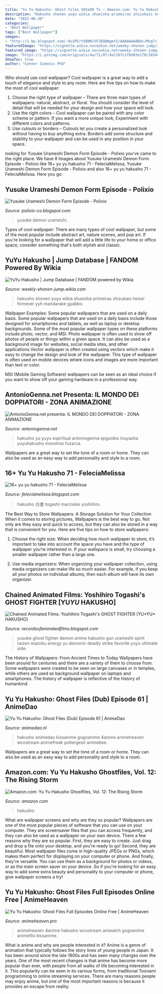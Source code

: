 ```yaml
---
title: "Yu Yu Hakusho: Ghost Files S01e09 Tv ~ Amazon.com: Yu Yu Hakusho Ghostfiles, Vol. 12: The Rising Storm"
description: "Hakusho shonen yuyu wikia shueisha primeiras shizukais heisei fornever yyh mandarake gyabbo"
date: "2022-06-20"
categories:
- "Best Wallpaper"
tags: ["Best Wallpaper"]
images:
- "http://1.bp.blogspot.com/-0u2PErYd8NM/VFJDQQWgmtI/AAAAAAAABdc/Mng7c1Xwu2I/s1600/c8ee349276ca.jpg"
featuredImage: "https://vignette.wikia.nocookie.net/weeky-shonen-jump/images/7/79/YuYu_Hakusho.jpg/revision/latest/scale-to-width-down/2000?cb=20131214232944"
featured_image: "https://vignette.wikia.nocookie.net/weeky-shonen-jump/images/7/79/YuYu_Hakusho.jpg/revision/latest/scale-to-width-down/2000?cb=20131214232944"
image: "https://i.pinimg.com/originals/4a/71/8f/4a718fc1f0d83e170c365447541f8fd4.jpg"
ShowToc: true
author: "Conner Simonis PhD"
---
```



Who should use cool wallpaper?
Cool wallpaper is a great way to add a touch of elegance and style to any room. Here are five tips on how to make the most of cool wallpaper: 
1) Choose the right type of wallpaper – There are three main types of wallpapers: natural, abstract, or floral. You should consider the level of detail that will be needed for your design and how your space will look. 
2) Use the right colors – Cool wallpaper can be paired with any color scheme or pattern. If you want a more unique look, Experiment with different colors and patterns. 
3) Use cutouts or borders – Cutouts let you create a personalized look without having to buy anything extra. Borders add some structure and stability to your wallpaper and can be used in any position in your space.

	

		
looking for Yusuke Urameshi Demon Form Episode - Polixio you've came to the right place. We have 8 Images about Yusuke Urameshi Demon Form Episode - Polixio like 16+ yu yu hakusho 71 - FeleciaMelissa, Yusuke Urameshi Demon Form Episode - Polixio and also 16+ yu yu hakusho 71 - FeleciaMelissa. Here you go:
		
    
## Yusuke Urameshi Demon Form Episode - Polixio

<img loading=lazy src="https://lh6.googleusercontent.com/proxy/p0a682NIVwAf8Vd8nMC0yzGGeRCG7o35WBu7pSuM_-wBtpH4kKRrPnyPfFS4Mkjo7EJPCv3RgAcmsYh5auZ7F3wQMEHzRL7FxD48Vb-ZOjLktH06UBCEtByNvrlt7NZjB2ZPjZv6omm27PaUn9womRGpIQ=w1200-h630-p-k-no-nu" onerror="this.onerror=null;this.src='https://tse4.mm.bing.net/th?id=OIP.TNVY3y5MuDynX_xG2FBcswHaIp&amp;pid=15.1';" alt="Yusuke Urameshi Demon Form Episode - Polixio">

_Source: polixio-co.blogspot.com_

>yusuke demon urameshi. 

	

Types of cool wallpaper:
There are many types of cool wallpaper, but some of the most popular include abstract art, nature scenes, and pop art. If you're looking for a wallpaper that will add a little life to your home or office space, consider something that's both stylish and classic.

    
## YuYu Hakusho | Jump Database | FANDOM Powered By Wikia

<img loading=lazy src="https://vignette.wikia.nocookie.net/weeky-shonen-jump/images/7/79/YuYu_Hakusho.jpg/revision/latest/scale-to-width-down/2000?cb=20131214232944" onerror="this.onerror=null;this.src='https://tse4.mm.bing.net/th?id=OIP.7NxOjvbn-X15aQoN9XptfQHaKt&amp;pid=15.1';" alt="YuYu Hakusho | Jump Database | FANDOM powered by Wikia">

_Source: weekly-shonen-jump.wikia.com_

>hakusho shonen yuyu wikia shueisha primeiras shizukais heisei fornever yyh mandarake gyabbo. 

	

Wallpaper Examples: Some popular wallpapers that are used on a daily basis.
Some popular wallpapers that are used on a daily basis include those designed for smartphones and tablets, as well as laptop or desktop backgrounds. Some of the most popular wallpaper types on these platforms include photo, vector, and MSI. 
Photo wallpaper is often used to show off photos of people or things within a given space. It can also be used as a background image for websites, social media sites, and other applications.Vector wallpaper is often created using vectors which make it easy to change the design and look of the wallpaper. This type of wallpaper is often used on mobile devices where icons and images are more important than text or color. 

MSI (Mobile Gaming Software) wallpapers can be seen as an ideal choice if you want to show off your gaming hardware in a professional way.

    
## AntonioGenna.net Presenta: IL MONDO DEI DOPPIATORI - ZONA ANIMAZIONE

<img loading=lazy src="https://www.antoniogenna.net/doppiaggio/anim/yuyu.jpg" onerror="this.onerror=null;this.src='https://tse3.mm.bing.net/th?id=OIP.YkABzuoFciYYyiQdAA_N9gAAAA&amp;pid=15.1';" alt="AntonioGenna.net presenta: IL MONDO DEI DOPPIATORI - ZONA ANIMAZIONE">

_Source: antoniogenna.net_

>hakusho yu yuyu espiritual antoniogenna epguides inuyasha yuyuhakusho monstros fuzarca. 

	

Wallpapers are a great way to set the tone of a room or home. They can also be used as an easy way to add personality and style to a room.

    
## 16+ Yu Yu Hakusho 71 - FeleciaMelissa

<img loading=lazy src="https://i.pinimg.com/originals/4a/71/8f/4a718fc1f0d83e170c365447541f8fd4.jpg" onerror="this.onerror=null;this.src='https://tse4.mm.bing.net/th?id=OIP.p8SrPyA8gY2MIe3eEiPs9gHaEK&amp;pid=15.1';" alt="16+ yu yu hakusho 71 - FeleciaMelissa">

_Source: feleciamelissa.blogspot.com_

>hakusho 白書 togashi marciales yoshihiro. 

	

The Best Way to Store Wallpapers: A Storage Solution for Your Collection
When it comes to storing pictures, Wallpapers is the best way to go. Not only are they easy and quick to access, but they can also be stored in a way that is convenient for you. Here are five tips on how to store wallpapers:
1) Choose the right size: When deciding how much wallpaper to store, it’s important to take into account the space you have and the type of wallpaper you’re interested in. If your wallspace is small, try choosing a smaller wallpaper rather than a large one.

2) Use media organizers: When organizing your wallpaper collection, using media organizers can make life so much easier. For example, if you keep all your photos on individual albums, then each album will have its own organizer.

    
## Chained Animated Films: Yoshihiro Togashi&#039;s GHOST FIGHTER [YU*YU* HAKUSHO]

<img loading=lazy src="http://1.bp.blogspot.com/-0u2PErYd8NM/VFJDQQWgmtI/AAAAAAAABdc/Mng7c1Xwu2I/s1600/c8ee349276ca.jpg" onerror="this.onerror=null;this.src='https://tse1.mm.bing.net/th?id=OIP.KXZDUYN4nneMNjKcvrsNGQHaFj&amp;pid=15.1';" alt="Chained Animated Films: Yoshihiro Togashi&#039;s GHOST FIGHTER [YU*YU* HAKUSHO]">

_Source: recordsofanimatedfilms.blogspot.com_

>yusuke ghost fighter demon anime hakusho gun urameshi spirit raizen mazoku energy yu demonic deadly strike favorite yuyu ultimate side. 

	

The History of Wallpapers: From Ancient Times to Today
Wallpapers have been around for centuries and there are a variety of them to choose from. Some wallpapers were created to be seen on large canvases or in temples, while others are used as background wallpaper on laptops and smartphones. The history of wallpaper is reflective of the history of humankind.

    
## Yu Yu Hakusho: Ghost Files (Dub) Episode 61 | AnimeDao

<img loading=lazy src="https://static.animedao.nl/i/cache/images/2018/04/c1c292d73b7ff4477fbe4f4aeb3e0518.jpg" onerror="this.onerror=null;this.src='https://tse4.mm.bing.net/th?id=OIP.z-k8XjeumnalqjB92e46zAAAAA&amp;pid=15.1';" alt="Yu Yu Hakusho: Ghost Files (Dub) Episode 61 | AnimeDao">

_Source: animedao.nl_

>hakusho animedao kissanime gogoanime 4anime animeheaven wcostream animefreak poltergeist animebee. 

	

Wallpapers are a great way to set the tone of a room or home. They can also be used as an easy way to add personality and style to a room.

    
## Amazon.com: Yu Yu Hakusho Ghostfiles, Vol. 12: The Rising Storm

<img loading=lazy src="https://images-na.ssl-images-amazon.com/images/I/51XRJ1RQNZL._SX300_SY300_QL70_ML2_.jpg" onerror="this.onerror=null;this.src='https://tse2.mm.bing.net/th?id=OIP.6lHGduQdyptLKy37kgBUfwAAAA&amp;pid=15.1';" alt="Amazon.com: Yu Yu Hakusho Ghostfiles, Vol. 12: The Rising Storm">

_Source: amazon.com_

>hakusho. 

	

What are wallpaper screens and why are they so popular?
Wallpapers are one of the most popular pieces of software that you can use on your computer. They are screensaver files that you can access frequently, and they can also be used as a wallpaper on your own device. There a few reasons why they are so popular. First, they are easy to create. Just drag and drop a file onto your desktop, and you're ready to go! Second, they are beautiful. Most wallpaper files come in high-quality JPEGs or PNGs, which makes them perfect for displaying on your computer or phone. And finally, they're versatile. You can use them as a background for photos or videos, or as the main screen saver on your device. So if you're looking for an easy way to add some extra beauty and personality to your computer or phone, give wallpaper screens a try!

    
## Yu Yu Hakusho: Ghost Files Full Episodes Online Free | AnimeHeaven

<img loading=lazy src="https://static.animeheaven.pro/i/cache/images/2018/04/017c43eb37f98fa963caa7fae4cac771.jpg" onerror="this.onerror=null;this.src='https://tse1.mm.bing.net/th?id=OIP.ssyEnGTqGL2wtFPtkpllhQHaEK&amp;pid=15.1';" alt="Yu Yu Hakusho: Ghost Files Full Episodes Online Free | AnimeHeaven">

_Source: animeheaven.pro_

>animeheaven 4anime hakusho wcostream aniwatch gogoanime animeflix kissanime. 

	

What is anime and why are people interested in it?
Anime is a genre of animation that typically follows the story lines of young people in Japan. It has been around since the late 1800s and has seen many changes over the years. One of the most recent changes is that anime has become more popular than ever, with people from all walks of life becoming interested in it. This popularity can be seen in its various forms, from traditional Toonami programming to online streaming services. There are many reasons people may enjoy anime, but one of the most important reasons is because it provides an escape from reality.

